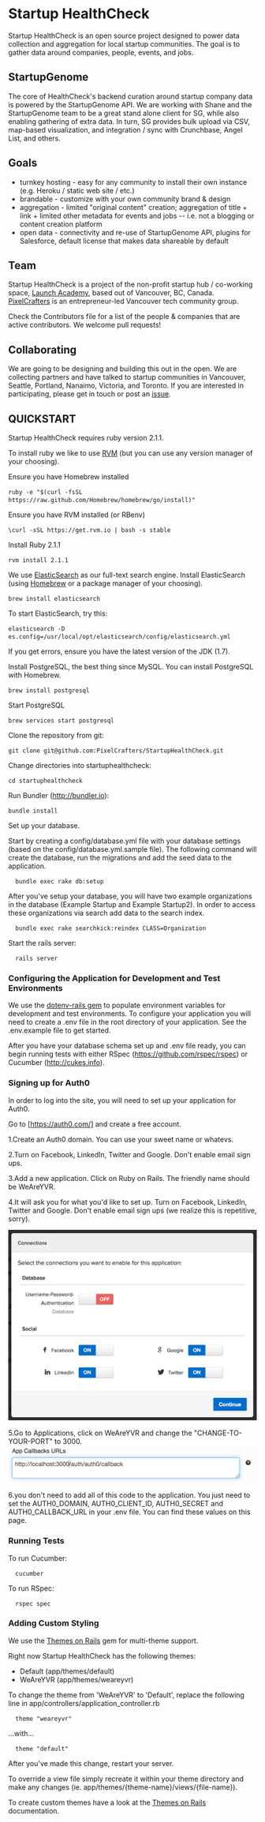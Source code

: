 # Startup HealthCheck

Startup HealthCheck is an open source project designed to power data collection and aggregation for local startup communities. The goal is to gather data around companies, people, events, and jobs.

## StartupGenome

The core of HealthCheck's backend curation around startup company data is powered by the StartupGenome API. We are working with Shane and the StartupGenome team to be a great stand alone client for SG, while also enabling gathering of extra data. In turn, SG provides bulk upload via CSV, map-based visualization, and integration / sync with Crunchbase, Angel List, and others.

## Goals

* turnkey hosting - easy for any community to install their own instance (e.g. Heroku / static web site / etc.)
* brandable - customize with your own community brand & design
* aggregation - limited "original content" creation; aggregation of title + link + limited other metadata for events and jobs -- i.e. not a blogging or content creation platform
* open data - connectivity and re-use of StartupGenome API, plugins for Salesforce, default license that makes data shareable by default


## Team

Startup HealthCheck is a project of the non-profit startup hub / co-working space, [Launch Academy](http://launchacademy.ca/), based out of Vancouver, BC, Canada. [PixelCrafters](http://www.pixelcrafters.ca) is an entrepreneur-led Vancouver tech community group.

Check the Contributors file for a list of the people & companies that are active contributors. We welcome pull requests!

## Collaborating

We are going to be designing and building this out in the open. We are collecting partners and have talked to startup communities in Vancouver, Seattle, Portland, Nanaimo, Victoria, and Toronto. If you are interested in participating, please get in touch or post an [issue](https://github.com/PixelCrafters/StartupHealthCheck/issues).


## QUICKSTART

Startup HealthCheck requires ruby version 2.1.1.

To install ruby we like to use [RVM](http://rvm.io/rvm/install) (but you can use any version manager of your choosing).

Ensure you have Homebrew installed
```
ruby -e "$(curl -fsSL https://raw.github.com/Homebrew/homebrew/go/install)"
```

Ensure you have RVM installed (or RBenv)
```
\curl -sSL https://get.rvm.io | bash -s stable
```

Install Ruby 2.1.1
```
rvm install 2.1.1
```

We use [ElasticSearch](http://www.elasticsearch.org/) as our full-text search engine.
Install ElasticSearch (using [Homebrew](http://brew.sh/) or a package manager of your choosing).
```
brew install elasticsearch
```  

To start ElasticSearch, try this:
```
elasticsearch -D es.config=/usr/local/opt/elasticsearch/config/elasticsearch.yml
```
If you get errors, ensure you have the latest version of the JDK (1.7).


Install PostgreSQL, the best thing since MySQL. You can install PostgreSQL with Homebrew.
```
brew install postgresql
```

Start PostgreSQL
```
brew services start postgresql
```

Clone the repository from git:
```
git clone git@github.com:PixelCrafters/StartupHealthCheck.git
```

Change directories into startuphealthcheck:
```
cd startuphealthcheck
```  

Run Bundler (http://bundler.io):
```  
bundle install
``` 

Set up your database. 

Start by creating a config/database.yml file with your database settings (based on the config/database.yml.sample file). The following command will create the database, run the migrations and add the seed data to the application.
```
  bundle exec rake db:setup
```

After you've setup your database, you will have two example organizations in the database (Example Startup and Example Startup2). In order to access these organizations via search add data to the search index.
```
  bundle exec rake searchkick:reindex CLASS=Organization
```

Start the rails server:
```  
  rails server
```  

### Configuring the Application for Development and Test Environments

We use the [dotenv-rails gem](https://github.com/bkeepers/dotenv) to populate environment variables for development and test environments. To configure your application you will need to create a .env file in the root directory of your application. See the .env.example file to get started.

After you have your database schema set up and .env file ready, you can begin running tests with either RSpec (https://github.com/rspec/rspec) or Cucumber (http://cukes.info).


### Signing up for Auth0

In order to log into the site, you will need to set up your application for Auth0.

Go to [https://auth0.com/] and create a free account.

1.Create an Auth0 domain. You can use your sweet name or whatevs.

2.Turn on Facebook, LinkedIn, Twitter and Google. Don't enable email sign ups.

3.Add a new application. Click on Ruby on Rails. The friendly name should be WeAreYVR.

4.It will ask you for what you'd like to set up. Turn on Facebook, LinkedIn, Twitter and Google. Don't enable email sign ups (we realize this is repetitive, sorry).

![The settings you want for Auth0](https://raw.githubusercontent.com/PixelCrafters/StartupHealthCheck/master/app/themes/weareyvr/assets/images/weareyvr/Auth0SocialConnections.png)


5.Go to Applications, click on WeAreYVR and change the "CHANGE-TO-YOUR-PORT" to 3000.
![Settings for Port](https://raw.githubusercontent.com/PixelCrafters/StartupHealthCheck/master/app/themes/weareyvr/assets/images/weareyvr/changeToYourPort.png)


6.you don't need to add all of this code to the application. You just need to set the AUTH0_DOMAIN, AUTH0_CLIENT_ID, AUTH0_SECRET and AUTH0_CALLBACK_URL in your .env file. You can find these values on this page.


### Running Tests

To run Cucumber:
```
  cucumber
```

To run RSpec:
```
  rspec spec
```

### Adding Custom Styling

We use the [Themes on Rails](https://github.com/yoolk/themes_on_rails) gem for multi-theme support.

Right now Startup HealthCheck has the following themes:
- Default (app/themes/default)
- WeAreYVR (app/themes/weareyvr)

To change the theme from 'WeAreYVR' to 'Default', replace the following line in app/controllers/application_controller.rb
```
  theme "weareyvr"
```
...with...
```
  theme "default"
```
After you've made this change, restart your server.

To override a view file simply recreate it within your theme directory and make any changes (ie. app/themes/{theme-name}/views/{file-name}).

To create custom themes have a look at the [Themes on Rails](https://github.com/yoolk/themes_on_rails) documentation.

